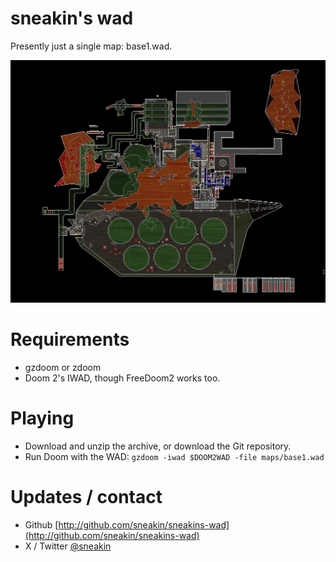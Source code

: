 # sneakin's wad

Presently just a single map: base1.wad.

![base1](images/screenshots/base1-00.png)

# Requirements

* gzdoom or zdoom
* Doom 2's IWAD, though FreeDoom2 works too.

# Playing

* Download and unzip the archive, or download the Git repository.
* Run Doom with the WAD: `gzdoom -iwad $DOOM2WAD -file maps/base1.wad`

# Updates / contact

* Github [http://github.com/sneakin/sneakins-wad](http://github.com/sneakin/sneakins-wad)
* X / Twitter [@sneakin](https://x.com/sneakin)
